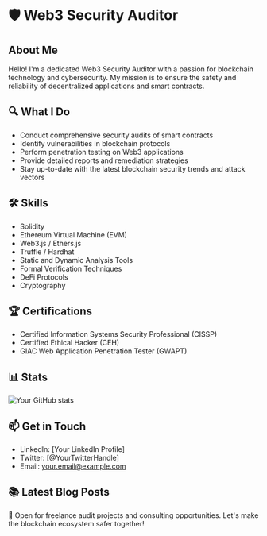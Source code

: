 # 🛡️ Web3 Security Auditor

## About Me

Hello! I'm a dedicated Web3 Security Auditor with a passion for blockchain technology and cybersecurity. My mission is to ensure the safety and reliability of decentralized applications and smart contracts.

## 🔍 What I Do

- Conduct comprehensive security audits of smart contracts
- Identify vulnerabilities in blockchain protocols
- Perform penetration testing on Web3 applications
- Provide detailed reports and remediation strategies
- Stay up-to-date with the latest blockchain security trends and attack vectors

## 🛠️ Skills

- Solidity
- Ethereum Virtual Machine (EVM)
- Web3.js / Ethers.js
- Truffle / Hardhat
- Static and Dynamic Analysis Tools
- Formal Verification Techniques
- DeFi Protocols
- Cryptography

## 🏆 Certifications

- Certified Information Systems Security Professional (CISSP)
- Certified Ethical Hacker (CEH)
- GIAC Web Application Penetration Tester (GWAPT)

## 📊 Stats

![Your GitHub stats](https://github-readme-stats.vercel.app/api?username=YourGitHubUsername&show_icons=true&theme=radical)

## 📫 Get in Touch

- LinkedIn: [Your LinkedIn Profile]
- Twitter: [@YourTwitterHandle]
- Email: your.email@example.com

## 📚 Latest Blog Posts

<!-- BLOG-POST-LIST:START -->
<!-- BLOG-POST-LIST:END -->

💼 Open for freelance audit projects and consulting opportunities. Let's make the blockchain ecosystem safer together!
